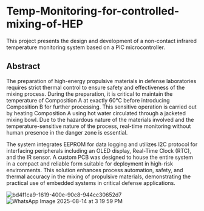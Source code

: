 # Temp-Monitoring-for-controlled-mixing-of-HEP
This project presents the design and development of a non-contact infrared temperature monitoring system based on a PIC microcontroller. 

## Abstract
The preparation of high-energy propulsive materials in defense laboratories requires strict thermal 
control to ensure safety and effectiveness of the mixing process. During the preparation, it is critical to 
maintain the temperature of Composition A at exactly 60°C before introducing Composition B for 
further processing. This sensitive operation is carried out by heating Composition A using hot water 
circulated through a jacketed mixing bowl. Due to the hazardous nature of the materials involved and 
the temperature-sensitive nature of the process, real-time monitoring without human presence in the 
danger zone is essential. 

The system integrates EEPROM for data logging and utilizes I2C protocol for interfacing peripherals 
including an OLED display, Real-Time Clock (RTC), and the IR sensor. A custom PCB was designed 
to house the entire system in a compact and reliable form suitable for deployment in high-risk 
environments. This solution enhances process automation, safety, and thermal accuracy in the mixing 
of propulsive materials, demonstrating the practical use of embedded systems in critical defense 
applications. 

![bd4f1ca9-1619-400e-90c8-944cc30652d7](https://github.com/user-attachments/assets/197024d5-38b5-42a8-9cd0-bf00dbaa1e6e)
![WhatsApp Image 2025-08-14 at 3 19 59 PM](https://github.com/user-attachments/assets/49c68ff6-fdd0-48db-8b4a-2f8f307a1a43)
